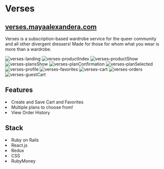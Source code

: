 # Verses

## <a href="verses.mayaaylexandera.com">verses.mayaalexandera.com</a>

<p> Verses is a subscription-based wardrobe service for the queer community and all other divergent dressers! Made for those for whom what you wear is more than a wardrobe. </p>

![verses-landing](https://user-images.githubusercontent.com/59094356/97468677-ee6f1200-191b-11eb-8890-6b9879759263.png)
![verses-productIndex](https://user-images.githubusercontent.com/59094356/97468722-f9c23d80-191b-11eb-9404-2b0173d01a69.png)
![verses-productShow](https://user-images.githubusercontent.com/59094356/97468736-fd55c480-191b-11eb-9b52-1333618cd909.png)
![verses-plansShow](https://user-images.githubusercontent.com/59094356/97468745-ffb81e80-191b-11eb-9863-4f6ddf8cfd8d.png)
![verses-planConfirmation](https://user-images.githubusercontent.com/59094356/97468747-00e94b80-191c-11eb-96e3-c5babd82d8a8.png)
![verses-planSelected](https://user-images.githubusercontent.com/59094356/97468754-021a7880-191c-11eb-8bb5-a28557c2d38b.png)
![verses-profile](https://user-images.githubusercontent.com/59094356/97468788-09da1d00-191c-11eb-9801-568083a5317c.png)
![verses-favorites](https://user-images.githubusercontent.com/59094356/97468792-0b0b4a00-191c-11eb-99b3-e7d54d1fee7b.png)
![verses-cart](https://user-images.githubusercontent.com/59094356/97468812-1199c180-191c-11eb-906c-3f25fc08d005.png)
![verses-orders](https://user-images.githubusercontent.com/59094356/97468818-12caee80-191c-11eb-9623-7c623bee365a.png)
![verses-guestCart](https://user-images.githubusercontent.com/59094356/97468844-1a8a9300-191c-11eb-9b97-bfe834f44ebc.png)


## Features
<li>Create and Save Cart and Favorites</li>
<li>Multiple plans to choose from!</li>
<li>View Order History</li>

## Stack
<li> Ruby on Rails </li>
<li> React.js </li>
<li> Redux </li>
<li> CSS </li>
<li> RubyMoney </li>

